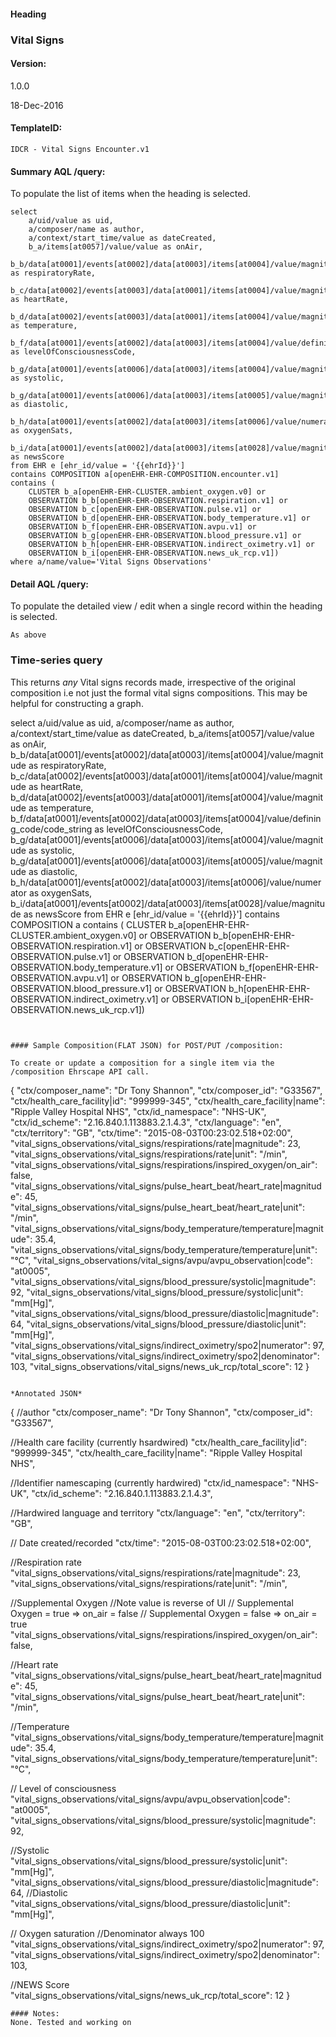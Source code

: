 #### Heading

### Vital Signs

#### Version:

1.0.0

18-Dec-2016

#### TemplateID:
`IDCR - Vital Signs Encounter.v1`

#### Summary AQL /query:

To populate the list of items when the heading is selected.

```
select
    a/uid/value as uid,
    a/composer/name as author,
    a/context/start_time/value as dateCreated,
    b_a/items[at0057]/value/value as onAir,
    b_b/data[at0001]/events[at0002]/data[at0003]/items[at0004]/value/magnitude as respiratoryRate,
    b_c/data[at0002]/events[at0003]/data[at0001]/items[at0004]/value/magnitude as heartRate,
    b_d/data[at0002]/events[at0003]/data[at0001]/items[at0004]/value/magnitude as temperature,
    b_f/data[at0001]/events[at0002]/data[at0003]/items[at0004]/value/defining_code/code_string as levelOfConsciousnessCode,
    b_g/data[at0001]/events[at0006]/data[at0003]/items[at0004]/value/magnitude as systolic,
    b_g/data[at0001]/events[at0006]/data[at0003]/items[at0005]/value/magnitude as diastolic,
    b_h/data[at0001]/events[at0002]/data[at0003]/items[at0006]/value/numerator as oxygenSats,
    b_i/data[at0001]/events[at0002]/data[at0003]/items[at0028]/value/magnitude as newsScore
from EHR e [ehr_id/value = '{{ehrId}}']
contains COMPOSITION a[openEHR-EHR-COMPOSITION.encounter.v1]
contains (
    CLUSTER b_a[openEHR-EHR-CLUSTER.ambient_oxygen.v0] or
    OBSERVATION b_b[openEHR-EHR-OBSERVATION.respiration.v1] or
    OBSERVATION b_c[openEHR-EHR-OBSERVATION.pulse.v1] or
    OBSERVATION b_d[openEHR-EHR-OBSERVATION.body_temperature.v1] or
    OBSERVATION b_f[openEHR-EHR-OBSERVATION.avpu.v1] or
    OBSERVATION b_g[openEHR-EHR-OBSERVATION.blood_pressure.v1] or
    OBSERVATION b_h[openEHR-EHR-OBSERVATION.indirect_oximetry.v1] or
    OBSERVATION b_i[openEHR-EHR-OBSERVATION.news_uk_rcp.v1])
where a/name/value='Vital Signs Observations'
```

#### Detail AQL /query:
To populate the detailed view / edit when a single record within the heading is selected.

```
As above
```

### Time-series query
This returns *any* Vital signs records made, irrespective of the original composition i.e not just the formal vital signs compositions. This may be helpful for constructing a graph.

select
    a/uid/value as uid,
    a/composer/name as author,
    a/context/start_time/value as dateCreated,
    b_a/items[at0057]/value/value as onAir,
    b_b/data[at0001]/events[at0002]/data[at0003]/items[at0004]/value/magnitude as respiratoryRate,
    b_c/data[at0002]/events[at0003]/data[at0001]/items[at0004]/value/magnitude as heartRate,
    b_d/data[at0002]/events[at0003]/data[at0001]/items[at0004]/value/magnitude as temperature,
    b_f/data[at0001]/events[at0002]/data[at0003]/items[at0004]/value/defining_code/code_string as levelOfConsciousnessCode,
    b_g/data[at0001]/events[at0006]/data[at0003]/items[at0004]/value/magnitude as systolic,
    b_g/data[at0001]/events[at0006]/data[at0003]/items[at0005]/value/magnitude as diastolic,
    b_h/data[at0001]/events[at0002]/data[at0003]/items[at0006]/value/numerator as oxygenSats,
    b_i/data[at0001]/events[at0002]/data[at0003]/items[at0028]/value/magnitude as newsScore
from EHR e [ehr_id/value = '{{ehrId}}']
contains COMPOSITION a
contains (
    CLUSTER b_a[openEHR-EHR-CLUSTER.ambient_oxygen.v0] or
    OBSERVATION b_b[openEHR-EHR-OBSERVATION.respiration.v1] or
    OBSERVATION b_c[openEHR-EHR-OBSERVATION.pulse.v1] or
    OBSERVATION b_d[openEHR-EHR-OBSERVATION.body_temperature.v1] or
    OBSERVATION b_f[openEHR-EHR-OBSERVATION.avpu.v1] or
    OBSERVATION b_g[openEHR-EHR-OBSERVATION.blood_pressure.v1] or
    OBSERVATION b_h[openEHR-EHR-OBSERVATION.indirect_oximetry.v1] or
    OBSERVATION b_i[openEHR-EHR-OBSERVATION.news_uk_rcp.v1])
```


#### Sample Composition(FLAT JSON) for POST/PUT /composition:

To create or update a composition for a single item via the /composition Ehrscape API call.

```
{
"ctx/composer_name": "Dr Tony Shannon",
"ctx/composer_id": "G33567",
"ctx/health_care_facility|id": "999999-345",
"ctx/health_care_facility|name": "Ripple Valley Hospital NHS",
"ctx/id_namespace": "NHS-UK",
"ctx/id_scheme": "2.16.840.1.113883.2.1.4.3",
"ctx/language": "en",
"ctx/territory": "GB",
"ctx/time": "2015-08-03T00:23:02.518+02:00",
    "vital_signs_observations/vital_signs/respirations/rate|magnitude": 23,
    "vital_signs_observations/vital_signs/respirations/rate|unit": "/min",
    "vital_signs_observations/vital_signs/respirations/inspired_oxygen/on_air": false,
    "vital_signs_observations/vital_signs/pulse_heart_beat/heart_rate|magnitude": 45,
    "vital_signs_observations/vital_signs/pulse_heart_beat/heart_rate|unit": "/min",
    "vital_signs_observations/vital_signs/body_temperature/temperature|magnitude": 35.4,
    "vital_signs_observations/vital_signs/body_temperature/temperature|unit": "°C",
    "vital_signs_observations/vital_signs/avpu/avpu_observation|code": "at0005",
    "vital_signs_observations/vital_signs/blood_pressure/systolic|magnitude": 92,
    "vital_signs_observations/vital_signs/blood_pressure/systolic|unit": "mm[Hg]",
    "vital_signs_observations/vital_signs/blood_pressure/diastolic|magnitude": 64,
    "vital_signs_observations/vital_signs/blood_pressure/diastolic|unit": "mm[Hg]",
    "vital_signs_observations/vital_signs/indirect_oximetry/spo2|numerator": 97,
    "vital_signs_observations/vital_signs/indirect_oximetry/spo2|denominator": 103,
    "vital_signs_observations/vital_signs/news_uk_rcp/total_score": 12
}
```

*Annotated JSON*
```
{
//author
"ctx/composer_name": "Dr Tony Shannon",
"ctx/composer_id": "G33567",

//Health care facility (currently hsardwired)
"ctx/health_care_facility|id": "999999-345",
"ctx/health_care_facility|name": "Ripple Valley Hospital NHS",

//Identifier namescaping (currently hardwired)
"ctx/id_namespace": "NHS-UK",
"ctx/id_scheme": "2.16.840.1.113883.2.1.4.3",

//Hardwired language and territory
"ctx/language": "en",
"ctx/territory": "GB",

// Date created/recorded
"ctx/time": "2015-08-03T00:23:02.518+02:00",

//Respiration rate
"vital_signs_observations/vital_signs/respirations/rate|magnitude": 23,
"vital_signs_observations/vital_signs/respirations/rate|unit": "/min",

//Supplemental Oxygen
//Note value is reverse of UI
// Supplemental Oxygen = true => on_air = false
// Supplemental Oxygen = false => on_air = true
"vital_signs_observations/vital_signs/respirations/inspired_oxygen/on_air": false,

//Heart rate
"vital_signs_observations/vital_signs/pulse_heart_beat/heart_rate|magnitude": 45,
"vital_signs_observations/vital_signs/pulse_heart_beat/heart_rate|unit": "/min",

//Temperature
"vital_signs_observations/vital_signs/body_temperature/temperature|magnitude": 35.4,
"vital_signs_observations/vital_signs/body_temperature/temperature|unit": "°C",

// Level of consciousness
"vital_signs_observations/vital_signs/avpu/avpu_observation|code": "at0005",
"vital_signs_observations/vital_signs/blood_pressure/systolic|magnitude": 92,

//Systolic
"vital_signs_observations/vital_signs/blood_pressure/systolic|unit": "mm[Hg]",
"vital_signs_observations/vital_signs/blood_pressure/diastolic|magnitude": 64,
//Diastolic
"vital_signs_observations/vital_signs/blood_pressure/diastolic|unit": "mm[Hg]",

// Oxygen saturation
//Denominator always 100    
"vital_signs_observations/vital_signs/indirect_oximetry/spo2|numerator": 97,
"vital_signs_observations/vital_signs/indirect_oximetry/spo2|denominator": 103,

//NEWS Score
"vital_signs_observations/vital_signs/news_uk_rcp/total_score": 12
}
```
#### Notes:
None. Tested and working on
